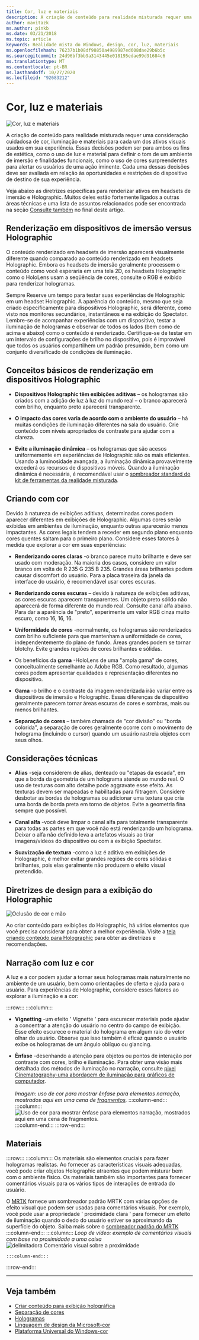 ```yaml
---
title: Cor, luz e materiais
description: A criação de conteúdo para realidade misturada requer uma consideração cuidadosa de cor, iluminação e materiais para cada um dos ativos visuais usados em sua experiência.
author: mavitazk
ms.author: pinkb
ms.date: 03/21/2018
ms.topic: article
keywords: Realidade mista do Windows, design, cor, luz, materiais
ms.openlocfilehash: 76237b1b08df98850a4989987ed608dae29b6b5c
ms.sourcegitcommit: 24d96bf3bb9a3143445e018195edae99d91684c6
ms.translationtype: MT
ms.contentlocale: pt-BR
ms.lasthandoff: 10/27/2020
ms.locfileid: "92683212"
---
```

# <a name="color-light-and-materials"></a>Cor, luz e materiais
![Cor, luz e materiais](images/RemoteRendering.jpg)

A criação de conteúdo para realidade misturada requer uma consideração cuidadosa de cor, iluminação e materiais para cada um dos ativos visuais usados em sua experiência. Essas decisões podem ser para ambos os fins de estética, como o uso de luz e material para definir o tom de um ambiente de imersão e finalidades funcionais, como o uso de cores surpreendentes para alertar os usuários de uma ação iminente. Cada uma dessas decisões deve ser avaliada em relação às oportunidades e restrições do dispositivo de destino de sua experiência.

Veja abaixo as diretrizes específicas para renderizar ativos em headsets de imersão e Holographic. Muitos deles estão fortemente ligados a outras áreas técnicas e uma lista de assuntos relacionados pode ser encontrada na seção [Consulte também](color-light-and-materials.md#see-also) no final deste artigo.

## <a name="rendering-on-immersive-vs-holographic-devices"></a>Renderização em dispositivos de imersão versus Holographic

O conteúdo renderizado em headsets de imersão aparecerá visualmente diferente quando comparado ao conteúdo renderizado em headsets Holographic. Embora os headsets de imersão geralmente processem o conteúdo como você esperaria em uma tela 2D, os headsets Holographic como o HoloLens usam a seqüência de cores, consulte o RGB é exibido para renderizar hologramas.

Sempre Reserve um tempo para testar suas experiências de Holographic em um headset Holographic. A aparência do conteúdo, mesmo que seja criado especificamente para dispositivos Holographic, será diferente, como visto nos monitores secundários, instantâneos e na exibição do Spectator. Lembre-se de acompanhar experiências com um dispositivo, testar a iluminação de hologramas e observar de todos os lados (bem como de acima e abaixo) como o conteúdo é renderizado. Certifique-se de testar em um intervalo de configurações de brilho no dispositivo, pois é improvável que todos os usuários compartilhem um padrão presumido, bem como um conjunto diversificado de condições de iluminação.

## <a name="fundamentals-of-rendering-on-holographic-devices"></a>Conceitos básicos de renderização em dispositivos Holographic
* **Dispositivos Holographic têm exibições aditivas** – os hologramas são criados com a adição de luz à luz do mundo real – o branco aparecerá com brilho, enquanto preto aparecerá transparente.

* **O impacto das cores varia de acordo com o ambiente do usuário** – há muitas condições de iluminação diferentes na sala do usuário. Crie conteúdo com níveis apropriados de contraste para ajudar com a clareza.

* **Evite a iluminação dinâmica** – os hologramas que são acesos uniformemente em experiências de Holographic são os mais eficientes. Usando a luminosidade avançada, a iluminação dinâmica provavelmente excederá os recursos de dispositivos móveis. Quando a iluminação dinâmica é necessária, é recomendável usar o [sombreador standard do kit de ferramentas da realidade misturada](https://github.com/microsoft/MixedRealityToolkit-Unity/blob/mrtk_release/Documentation/README_MRTKStandardShader.md). 

## <a name="designing-with-color"></a>Criando com cor

Devido à natureza de exibições aditivas, determinadas cores podem aparecer diferentes em exibições de Holographic. Algumas cores serão exibidas em ambientes de iluminação, enquanto outras aparecerão menos impactantes. As cores legais tendem a receder em segundo plano enquanto cores quentes saltam para o primeiro plano. Considere esses fatores à medida que explorar a cor em suas experiências:

* **Renderizando cores claras** -o branco parece muito brilhante e deve ser usado com moderação. Na maioria dos casos, considere um valor branco em volta de R 235 G 235 B 235. Grandes áreas brilhantes podem causar discomfort do usuário. Para a placa traseira da janela da interface do usuário, é recomendável usar cores escuras.

* **Renderizando cores escuras** – devido à natureza de exibições aditivas, as cores escuras aparecem transparentes. Um objeto preto sólido não aparecerá de forma diferente do mundo real. Consulte canal alfa abaixo. Para dar a aparência de "preto", experimente um valor RGB cinza muito escuro, como 16, 16, 16.

* **Uniformidade de cores** -normalmente, os hologramas são renderizados com brilho suficiente para que mantenham a uniformidade de cores, independentemente do plano de fundo. Áreas grandes podem se tornar blotchy. Evite grandes regiões de cores brilhantes e sólidas.

* Os benefícios da **gama** -HoloLens de uma "ampla gama" de cores, conceitualmente semelhante ao Adobe RGB. Como resultado, algumas cores podem apresentar qualidades e representação diferentes no dispositivo.

* **Gama** -o brilho e o contraste da imagem renderizada irão variar entre os dispositivos de imersão e Holographic. Essas diferenças de dispositivo geralmente parecem tornar áreas escuras de cores e sombras, mais ou menos brilhantes.

* **Separação de cores** – também chamada de "cor divisão" ou "borda colorida", a separação de cores geralmente ocorre com o movimento de holograma (incluindo o cursor) quando um usuário rastreia objetos com seus olhos.

## <a name="technical-considerations"></a>Considerações técnicas
* **Alias** -seja considerem de alias, denteado ou "etapas da escada", em que a borda da geometria de um holograma atende ao mundo real. O uso de texturas com alto detalhe pode aggravate esse efeito. As texturas devem ser mapeadas e habilitadas para filtragem. Considere desbotar as bordas de hologramas ou adicionar uma textura que cria uma borda de borda preta em torno de objetos. Evite a geometria fina sempre que possível.

* **Canal alfa** -você deve limpar o canal alfa para totalmente transparente para todas as partes em que você não está renderizando um holograma. Deixar o alfa não definido leva a artefatos visuais ao tirar imagens/vídeos do dispositivo ou com a exibição Spectator.

* **Suavização de textura** -como a luz é aditiva em exibições de Holographic, é melhor evitar grandes regiões de cores sólidas e brilhantes, pois elas geralmente não produzem o efeito visual pretendido.

## <a name="design-guidelines-for-holographic-display"></a>Diretrizes de design para a exibição do Holographic
![Oclusão de cor e mão](images/color_handocclusion.jpg)

Ao criar conteúdo para exibições do Holographic, há vários elementos que você precisa considerar para obter a melhor experiência. Visite a [tela criando conteúdo para Holographic](designing-content-for-holographic-display.md) para obter as diretrizes e recomendações.

## <a name="storytelling-with-light-and-color"></a>Narração com luz e cor

A luz e a cor podem ajudar a tornar seus hologramas mais naturalmente no ambiente de um usuário, bem como orientações de oferta e ajuda para o usuário. Para experiências de Holographic, considere esses fatores ao explorar a iluminação e a cor:

:::row:::
    :::column:::
* **Vignetting** -um efeito ' Vignette ' para escurecer materiais pode ajudar a concentrar a atenção do usuário no centro do campo de exibição. Esse efeito escurece o material do holograma em algum raio do vetor olhar do usuário. Observe que isso também é eficaz quando o usuário exibe os hologramas de um ângulo oblíquo ou glancing.

* **Ênfase** -desenhando a atenção para objetos ou pontos de interação por contraste com cores, brilho e iluminação. Para obter uma visão mais detalhada dos métodos de iluminação no narração, consulte [pixel Cinematography-uma abordagem de iluminação para gráficos de computador](http://media.siggraph.org/education/cgsource/Archive/ConfereceCourses/S96/course30.pdf).<br>
        <br>
        *Imagem: uso de cor para mostrar ênfase para elementos narração, mostrados aqui em uma cena de [fragmentos](https://www.microsoft.com/p/fragments/9nblggh5ggm8).*
    :::column-end:::
        :::column:::
        ![Uso de cor para mostrar ênfase para elementos narração, mostrados aqui em uma cena de fragmentos.](images/640px-fragments.jpg)<br>
    :::column-end:::
:::row-end:::

## <a name="materials"></a>Materiais

:::row:::
    :::column:::
Os materiais são elementos cruciais para fazer hologramas realistas. Ao fornecer as características visuais adequadas, você pode criar objetos Holographic atraentes que podem misturar bem com o ambiente físico. Os materiais também são importantes para fornecer comentários visuais para os vários tipos de interações de entrada do usuário.  

O [MRTK](https://github.com/Microsoft/MixedRealityToolkit-Unity) fornece um sombreador padrão MRTK com várias opções de efeito visual que podem ser usadas para comentários visuais. Por exemplo, você pode usar a propriedade ' proximidade clara ' para fornecer um efeito de iluminação quando o dedo do usuário estiver se aproximando da superfície do objeto. Saiba mais sobre o [sombreador padrão do MRTK](https://microsoft.github.io/MixedRealityToolkit-Unity/Documentation/README_MRTKStandardShader.html)
    :::column-end:::
        :::column:::
    *Loop de vídeo: exemplo de comentários visuais com base na proximidade a uma caixa* 
     ![ delimitadora Comentário visual sobre a proximidade](images/HoloLens2_Proximity.gif)

    :::column-end:::
:::row-end:::
<br>

---

## <a name="see-also"></a>Veja também
* [Criar conteúdo para exibição holográfica](designing-content-for-holographic-display.md)
* [Separação de cores](../develop/platform-capabilities-and-apis/hologram-stability.md#color-separation)
* [Hologramas](../discover/hologram.md)
* [Linguagem de design da Microsoft-cor](https://www.microsoft.com/design/color)
* [Plataforma Universal do Windows-cor](https://docs.microsoft.com/windows/uwp/style/color)
